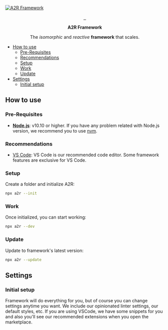 <!-- markdownlint-disable MD033 -->
<!-- markdownlint-disable MD041 -->
[![A2R Framework](https://raw.githubusercontent.com/acttoreact/A2R/develop/design/logo/githubImage.png)](https://a2r.com)
<p align="center">
  <a aria-label="Act To React logo" href="https://github.com/acttoreact">
    <img alt="" src="https://img.shields.io/badge/MADE%20BY%20ACT%20TO%20REACT-000000.svg?style=for-the-badge&logo=A2R&labelColor=000000&logoWidth=20">
  </a>
  <a aria-label="NPM version" href="https://www.npmjs.com/package/a2r">
    <img alt="" src="https://img.shields.io/npm/v/a2r.svg?style=for-the-badge&labelColor=000000">
  </a>
  <a aria-label="License" href="https://github.com/acttoreact/A2R/blob/develop/license.md">
    <img alt="" src="https://img.shields.io/npm/l/a2r.svg?style=for-the-badge&labelColor=000000">
  </a>
</p>
<p align="center">
  <strong>A2R Framework</strong>
</p>
<p align="center">
  The <em>isomorphic</em> and <em>reactive</em> <strong>framework</strong> that scales.
</p>

- [How to use](#how-to-use)
  - [Pre-Requisites](#pre-requisites)
  - [Recommendations](#recommendations)
  - [Setup](#setup)
  - [Work](#work)
  - [Update](#update)
- [Settings](#settings)
  - [Initial setup](#initial-setup)

## How to use

### Pre-Requisites

- [**Node.js**](https://nodejs.org/): v10.10 or higher. If you have any problem related with Node.js version, we recommend you to use [nvm](./nvm.md).

### Recommendations

- [VS Code](https://code.visualstudio.com/): VS Code is our recommended code editor. Some framework features are exclusive for VS Code.

### Setup

Create a folder and initialize A2R:

```bash
npx a2r --init
```

### Work

Once initialized, you can start working:

```bash
npx a2r --dev
```

### Update

Update to framework's latest version:

```bash
npx a2r --update
```

## Settings

### Initial setup

Framework will do everything for you, but of course you can change settings anytime you want.
We include our opinionated linter settings, our default styles, etc.
If you are using VSCode, we have some snippets for you and also you'll see our recommended extensions when you open the marketplace.

